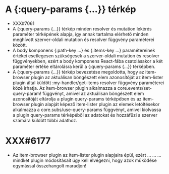
# A {:query-params {...}} térkép
- XXX#7061
- A {:query-params {...}} térkép minden resolver és mutation lekérés paraméter térképének
  alapja, így annak tartalma elérhető minden meghívott szerver-oldali mutation és resolver függvény
  paraméterei között.
- A body komponens {:path-key ...} és {:items-key ...} paramétereinek értékei esetlegesen szükségesek
  a szerver-oldali mutation és resolver függvényekben, ezért a body komponens React-fába csatolásakor
  a két paraméter értéke eltárolásra kerül a {:query-params {...}} térképben.
- A {:query-params {...}} térkép bevezetése megoldotta, hogy az item-browser plugin az aktuálisan
  böngészett elem azonosítóját az item-lister plugin által küldött :my-handler/get-items resolver függvény
  paraméterei közé írhatja.
  Az item-browser plugin alkalmazza a core.events/set-query-param! függvényt, amivel az aktuálisan böngészett
  elem azonosítóját eltárolja a plugin query-params térképében és az item-browser plugin alapját képező
  item-lister plugin az elemek letöltésekor alkalmazza a core.subs/use-query-params függvényt, amivel kiolvassa
  a plugin query-params térképéből az adatokat és hozzáfűzi a szerver számára küldött többi adathoz.



# XXX#6177
- Az item-browser plugin az item-lister plugin alapjaira épül, ezért ...
  ...
  ... mindkét plugin módosításait úgy kell elvégezni, hogy azok működése egymással összehangolt maradjon!
